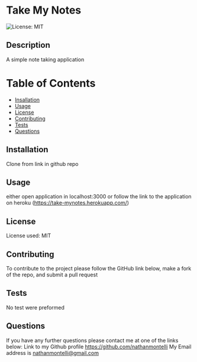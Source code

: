 # Take My Notes
  ![License: MIT](https://img.shields.io/badge/License-MIT-yellow.svg)

## Description
A simple note taking application 

# Table of Contents
- [Insallation](#installation)
- [Usage](#usage)
- [License](#license)
- [Contributing](#contributing)
- [Tests](#tests)
- [Questions](#questions)

## Installation 
Clone from link in github repo

## Usage
either open application in localhost:3000 or follow the link to the application on heroku (https://take-mynotes.herokuapp.com/)

## License
License used: MIT

## Contributing
To contribute to the project please follow the GitHub link below, make a fork of the repo, and submit a pull request

## Tests
No test were preformed

## Questions
If you have any further questions please contact me at one of the links below:
Link to my Github profile https://github.com/nathanmontelli
My Email address is nathanmontelli@gmail.com
